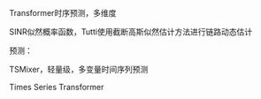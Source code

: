 Transformer时序预测，多维度

SINR似然概率函数，Tutti使用截断高斯似然估计方法进行链路动态估计

预测：

TSMixer，轻量级，多变量时间序列预测

Times Series Transformer